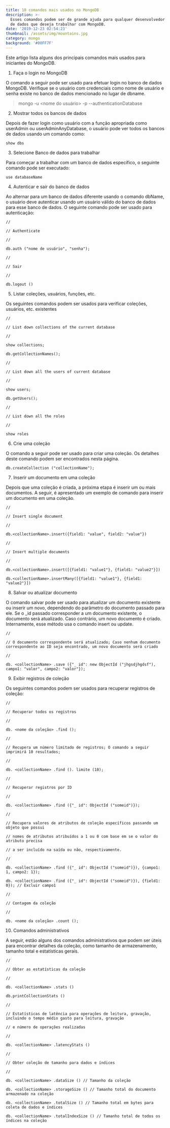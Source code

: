 ```yaml
---
title: 10 comandos mais usados no MongoDB
description: >-
  Esses comandos podem ser de grande ajuda para qualquer desenvolvedor de banco
  de dados que deseja trabalhar com MongoDB.
date: '2019-12-23 02:54:23'
thumbnail: /assets/img/mountains.jpg
category: mongo
background: '#00FF7F'
---
```

Este artigo lista alguns dos principais comandos mais usados para iniciantes do MongoDB.

1. Faça o login no MongoDB

O comando a seguir pode ser usado para efetuar login no banco de dados MongoDB. Verifique se o usuário com credenciais como nome de usuário e senha existe no banco de dados mencionado no lugar de dbname.

> mongo -u <nome do usuário> -p <senha> --authenticationDatabase <dbname>

2. Mostrar todos os bancos de dados

Depois de fazer login como usuário com a função apropriada como userAdmin ou userAdminAnyDatabase, o usuário pode ver todos os bancos de dados usando um comando como:

```
show dbs
```

3. Selecione Banco de dados para trabalhar

Para começar a trabalhar com um banco de dados específico, o seguinte comando pode ser executado:

```
use databaseName
```

4. Autenticar e sair do banco de dados

Ao alternar para um banco de dados diferente usando o comando dbName, o usuário deve autenticar usando um usuário válido do banco de dados para esse banco de dados. O seguinte comando pode ser usado para autenticação:

```
//
```

```
// Authenticate
```

```
//
```

```
db.auth ("nome de usuário", "senha");
```

```
//
```

```
// Sair
```

```
//
```

```
db.logout ()
```

5. Listar coleções, usuários, funções, etc.

Os seguintes comandos podem ser usados ​​para verificar coleções, usuários, etc. existentes

```
//
```

```
// List down collections of the current database
```

```
//
```

```
show collections;
```

```
db.getCollectionNames();
```

```
//
```

```
// List down all the users of current database
```

```
//
```

```
show users;
```

```
db.getUsers();
```

```
//
```

```
// List down all the roles
```

```
//
```

```
show roles
```

6. Crie uma coleção

O comando a seguir pode ser usado para criar uma coleção. Os detalhes deste comando podem ser encontrados nesta página.

```
db.createCollection ("collectionName");
```

7. Inserir um documento em uma coleção

Depois que uma coleção é criada, a próxima etapa é inserir um ou mais documentos. A seguir, é apresentado um exemplo de comando para inserir um documento em uma coleção.

```
//
```

```
// Insert single document
```

```
//
```

```
db.<collectionName>.insert({field1: "value", field2: "value"})
```

```
//
```

```
// Insert multiple documents
```

```
//
```

```
db.<collectionName>.insert([{field1: "value1"}, {field1: "value2"}])
```

```
db.<collectionName>.insertMany([{field1: "value1"}, {field1: "value2"}])
```

8. Salvar ou atualizar documento

O comando salvar pode ser usado para atualizar um documento existente ou inserir um novo, dependendo do parâmetro do documento passado para ele. Se o _id passado corresponder a um documento existente, o documento será atualizado. Caso contrário, um novo documento é criado. Internamente, esse método usa o comando insert ou update.

```
//
```

```
// O documento correspondente será atualizado; Caso nenhum documento correspondente ao ID seja encontrado, um novo documento será criado
```

```
//
```

```
db. <collectionName> .save ({"_ id": new ObjectId ("jhgsdjhgdsf"), campo1: "valor", campo2: "valor"});
```

9. Exibir registros de coleção

Os seguintes comandos podem ser usados ​​para recuperar registros de coleção:

```
//
```

```
// Recuperar todos os registros
```

```
//
```

```
db. <nome da coleção> .find ();
```

```
//
```

```
// Recupera um número limitado de registros; O comando a seguir imprimirá 10 resultados;
```

```
//
```

```
db. <collectionName> .find (). limite (10);
```

```
//
```

```
// Recuperar registros por ID
```

```
//
```

```
db. <collectionName> .find ({"_ id": ObjectId ("someid")});
```

```
//
```

```
// Recupera valores de atributos de coleção específicos passando um objeto que possui
```

```
// nomes de atributos atribuídos a 1 ou 0 com base em se o valor do atributo precisa
```

```
// a ser incluído na saída ou não, respectivamente.
```

```
//
```

```
db. <collectionName> .find ({"_ id": ObjectId ("someid")}), {campo1: 1, campo2: 1});
```

```
db. <collectionName> .find ({"_ id": ObjectId ("someid")}), {field1: 0}); // Excluir campo1
```

```
//
```

```
// Contagem da coleção
```

```
//
```

```
db. <nome da coleção> .count ();
```

10. Comandos administrativos

A seguir, estão alguns dos comandos administrativos que podem ser úteis para encontrar detalhes da coleção, como tamanho de armazenamento, tamanho total e estatísticas gerais.

```
//
```

```
// Obter as estatísticas da coleção
```

```
//
```

```
db. <collectionName> .stats ()
```

```
db.printCollectionStats ()
```

```
//
```

```
// Estatísticas de latência para operações de leitura, gravação, incluindo o tempo médio gasto para leitura, gravação
```

```
// e número de operações realizadas
```

```
//
```

```
db. <collectionName> .latencyStats ()
```

```
//
```

```
// Obter coleção de tamanho para dados e índices
```

```
//
```

```
db. <collectionName> .dataSize () // Tamanho da coleção
```

```
db. <collectionName> .storageSize () // Tamanho total do documento armazenado na coleção
```

```
db. <collectionName> .totalSize () // Tamanho total em bytes para coleta de dados e índices
```

```
db. <collectionName> .totalIndexSize () // Tamanho total de todos os índices na coleção
```

